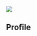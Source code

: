 <img src="https://capsule-render.vercel.app/api?type=wave&color=auto&height=300&section=header&text=Hi i`m DeveloperSik%20render&fontSize=90" />






## Profile

<!--
**developerSik/developerSik** is a ✨ _special_ ✨ repository because its `README.md` (this file) appears on your GitHub profile.

Here are some ideas to get you started:

- 🔭 I’m currently working on ...
- 🌱 I’m currently learning ...
- 👯 I’m looking to collaborate on ...
- 🤔 I’m looking for help with ...
- 💬 Ask me about ...
- 📫 How to reach me: ...
- 😄 Pronouns: ...
- ⚡ Fun fact: ...
-->
